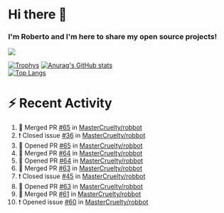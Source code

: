 # Hi there 👋
### I'm Roberto and I'm here to share my open source projects!

<img src="https://komarev.com/ghpvc/?username=mastercruelty&label=Profile views&color=0e75b6"><br>

[![Trophys](https://github-profile-trophy.vercel.app/?username=mastercruelty)](https://github.com/ryo-ma/github-profile-trophy)
[![Anurag's GitHub stats](https://github-readme-stats.vercel.app/api?username=mastercruelty&show_icons=true&theme=tokyonight)](https://github.com/anuraghazra/github-readme-stats)<br>
[![Top Langs](https://github-readme-stats.vercel.app/api/top-langs/?username=mastercruelty&exclude_repo=Alarm-project&langs_count=6&layout=compact&theme=tokyonight)](https://github.com/anuraghazra/github-readme-stats)

# :zap: Recent Activity
<!--START_SECTION:activity-->
1. 🎉 Merged PR [#65](https://github.com/MasterCruelty/robbot/pull/65) in [MasterCruelty/robbot](https://github.com/MasterCruelty/robbot)
2. ❗️ Closed issue [#36](https://github.com/MasterCruelty/robbot/issues/36) in [MasterCruelty/robbot](https://github.com/MasterCruelty/robbot)
3. 💪 Opened PR [#65](https://github.com/MasterCruelty/robbot/pull/65) in [MasterCruelty/robbot](https://github.com/MasterCruelty/robbot)
4. 🎉 Merged PR [#64](https://github.com/MasterCruelty/robbot/pull/64) in [MasterCruelty/robbot](https://github.com/MasterCruelty/robbot)
5. 💪 Opened PR [#64](https://github.com/MasterCruelty/robbot/pull/64) in [MasterCruelty/robbot](https://github.com/MasterCruelty/robbot)
6. 🎉 Merged PR [#63](https://github.com/MasterCruelty/robbot/pull/63) in [MasterCruelty/robbot](https://github.com/MasterCruelty/robbot)
7. ❗️ Closed issue [#45](https://github.com/MasterCruelty/robbot/issues/45) in [MasterCruelty/robbot](https://github.com/MasterCruelty/robbot)
8. 💪 Opened PR [#63](https://github.com/MasterCruelty/robbot/pull/63) in [MasterCruelty/robbot](https://github.com/MasterCruelty/robbot)
9. 🎉 Merged PR [#61](https://github.com/MasterCruelty/robbot/pull/61) in [MasterCruelty/robbot](https://github.com/MasterCruelty/robbot)
10. ❗️ Opened issue [#60](https://github.com/MasterCruelty/robbot/issues/60) in [MasterCruelty/robbot](https://github.com/MasterCruelty/robbot)
<!--END_SECTION:activity-->
